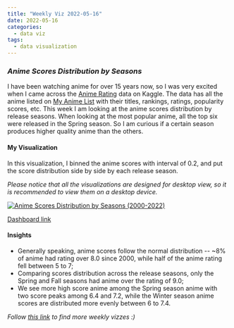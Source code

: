 ```yaml
---
title: "Weekly Viz 2022-05-16"
date: 2022-05-16
categories:
  - data viz
tags:
  - data visualization
---
```


### *Anime Scores Distribution by Seasons*

I have been watching anime for over 15 years now, so I was very excited when I came across the [Anime Rating](https://www.kaggle.com/datasets/aliibrahim10/anime-ratings) data on Kaggle. The data has all the anime listed on [My Anime List](https://myanimelist.net/) with their titles, rankings, ratings, popularity scores, etc. This week I am looking at the anime scores distribution by release seasons. When looking at the most popular anime, all the top six were released in the Spring season. So I am curious if a certain season produces higher quality anime than the others.  

#### My Visualization

In this visualization, I binned the anime scores with interval of 0.2, and put the score distribution side by side by each release season.  

*Please notice that all the visualizations are designed for desktop view, so it is recommended to view them on a desktop device.*  

<div class='tableauPlaceholder' id='viz1652764962100' style='position: relative'>
  <noscript><a href='#'>
    <img alt='Anime Scores Distribution by Seasons (2000-2022) ' src='https:&#47;&#47;public.tableau.com&#47;static&#47;images&#47;20&#47;20220516AnimeScoresDistributionbySeasons&#47;AnimeScoresDistributionbySeasons2000-2022&#47;1_rss.png' style='border: none' />
    </a></noscript>
  <object class='tableauViz'  style='display:none;'>
    <param name='host_url' value='https%3A%2F%2Fpublic.tableau.com%2F' /> 
    <param name='embed_code_version' value='3' />
    <param name='site_root' value='' />
    <param name='name' value='20220516AnimeScoresDistributionbySeasons&#47;AnimeScoresDistributionbySeasons2000-2022' />
    <param name='tabs' value='no' />
    <param name='toolbar' value='yes' />
    <param name='static_image' value='https:&#47;&#47;public.tableau.com&#47;static&#47;images&#47;20&#47;20220516AnimeScoresDistributionbySeasons&#47;AnimeScoresDistributionbySeasons2000-2022&#47;1.png' />
    <param name='animate_transition' value='yes' />
    <param name='display_static_image' value='yes' />
    <param name='display_spinner' value='yes' />
    <param name='display_overlay' value='yes' />
    <param name='display_count' value='yes' />
    <param name='language' value='en-US' />
    <param name='filter' value='publish=yes' />
  </object></div>        
  <script type='text/javascript'>        
  var divElement = document.getElementById('viz1652764962100');        
  var vizElement = divElement.getElementsByTagName('object')[0];         
  if ( divElement.offsetWidth > 800 ) { vizElement.style.width='700px';vizElement.style.height='627px';} else if ( divElement.offsetWidth > 500 ) { vizElement.style.width='700px';vizElement.style.height='627px';} else { vizElement.style.width='100%';vizElement.style.height='727px';}        
  var scriptElement = document.createElement('script');          
  scriptElement.src = 'https://public.tableau.com/javascripts/api/viz_v1.js';   
  vizElement.parentNode.insertBefore(scriptElement, vizElement);             
</script>
  
[Dashboard link](https://public.tableau.com/views/20220516AnimeScoresDistributionbySeasons/AnimeScoresDistributionbySeasons2000-2022?:language=en-US&publish=yes&:display_count=n&:origin=viz_share_link)
  
#### Insights
* Generally speaking, anime scores follow the normal distribution -- ~8% of anime had rating over 8.0 since 2000, while half of the anime rating fell between 5 to 7;  
* Comparing scores distribution across the release seasons, only the Spring and Fall seasons had anime over the rating of 9.0;  
* We see more high score anime among the Spring season anime with two score peaks among 6.4 and 7.2, while the Winter season anime scores are distributed more evenly between 6 to 7.4.
  
*Follow [this link](https://yudong-94.github.io/personal-website/project/WeeklyViz2022/) to find more weekly vizzes :)*
